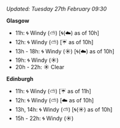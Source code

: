 *Updated: Tuesday 27th February 09:30*

**Glasgow**

* 11h: :cyclone: Windy (:partly_sunny:) [:cyclone:(:cloud:) as of 10h]
* 12h: :cyclone: Windy (:partly_sunny:) [:umbrella: as of 10h]
* 13h - 18h: :cyclone: Windy (:sunny:) [:cyclone:(:cloud:) as of 10h]
* 19h: :cyclone: Windy (:sunny:)
* 20h - 22h: :sunny: Clear

**Edinburgh**

* 11h: :cyclone: Windy (:partly_sunny:) [:umbrella: as of 11h]
* 12h: :cyclone: Windy (:partly_sunny:) [:cloud: as of 10h]
* 13h, 14h: :cyclone: Windy (:partly_sunny:) [:cyclone:(:sunny:) as of 10h]
* 15h - 22h: :cyclone: Windy (:sunny:)
